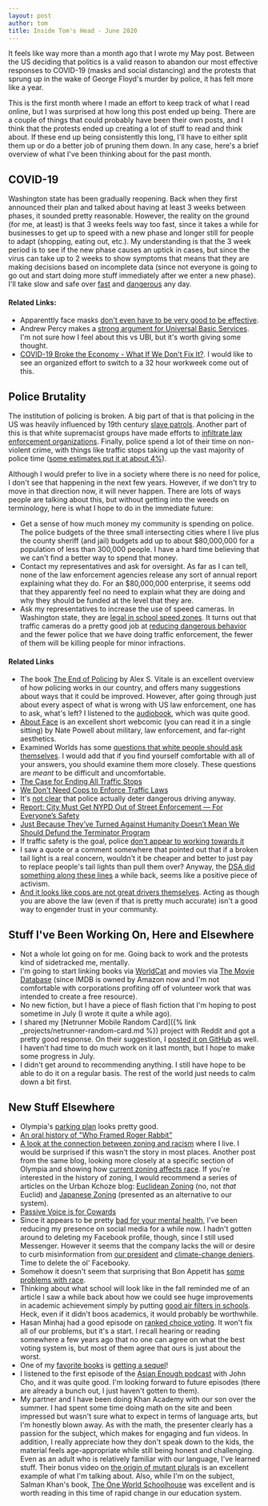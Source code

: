 ```yaml
---
layout: post
author: tom
title: Inside Tom's Head - June 2020
---
```

It feels like way more than a month ago that I wrote my May post. Between the US deciding that politics is a valid reason to abandon our most effective responses to COVID-19 (masks and social distancing) and the protests that sprung up in the wake of George Floyd's murder by police, it has felt more like a year.

This is the first month where I made an effort to keep track of what I read online, but I was surprised at how long this post ended up being. There are a couple of things that could probably have been their own posts, and I think that the protests ended up creating a lot of stuff to read and think about. If these end up being consistently this long, I'll have to either split them up or do a better job of pruning them down. In any case, here's a brief overview of what I've been thinking about for the past month.

## COVID-19
Washington state has been gradually reopening. Back when they first announced their plan and talked about having at least 3 weeks between phases, it sounded pretty reasonable. However, the reality on the ground (for me, at least) is that 3 weeks feels way too fast, since it takes a while for businesses to get up to speed with a new phase and longer still for people to adapt (shopping, eating out, etc.). My understanding is that the 3 week period is to see if the new phase causes an uptick in cases, but since the virus can take up to 2 weeks to show symptoms that means that they are making decisions based on incomplete data (since not everyone is going to go out and start doing more stuff immediately after we enter a new phase). I'll take slow and safe over [fast](https://www.local10.com/news/local/2020/07/02/coronavirus-florida-cases-covid-19-spike-record-numbers/) and [dangerous](https://www.texastribune.org/2020/07/01/coronavirus-texas-houston-hospitals-cases-surge/) any day.

#### Related Links:
- Apparenttly face masks [don't even have to be very good to be effective](https://arstechnica.com/science/2020/06/modeling-the-impact-of-face-masks-on-the-covid-19-pandemic/).
- Andrew Percy makes a [strong argument for Universal Basic Services](https://www.vox.com/2020/6/3/21275755/coronavirus-us-stimulus-economy-universal-basic-services). I'm not sure how I feel about this vs UBI, but it's worth giving some thought.
- [COVID-19 Broke the Economy - What If We Don't Fix It?](https://www.vice.com/en_us/article/qj4ka5/covid-19-broke-the-economy-what-if-we-dont-fix-it). I would like to see an organized effort to switch to a 32 hour workweek come out of this.


## Police Brutality
The institution of policing is broken. A big part of that is that policing in the US was heavily influenced by 19th century [slave patrols](https://lawenforcementmuseum.org/2019/07/10/slave-patrols-an-early-form-of-american-policing/). Another part of this is that white supremacist groups have made efforts to [infiltrate law enforcement organizations](https://www.pbs.org/newshour/nation/fbi-white-supremacists-in-law-enforcement). Finally, police spend a lot of their time on non-violent crime, with things like traffic stops taking up the vast majority of police time ([some estimates put it at about 4%](https://www.pbs.org/newshour/nation/fbi-white-supremacists-in-law-enforcement)).

Although I would prefer to live in a society where there is no need for police, I don't see that happening in the next few years. However, if we don't try to move in that direction now, it will never happen. There are lots of ways people are talking about this, but without getting into the weeds on terminology, here is what I hope to do in the immediate future:
- Get a sense of how much money my community is spending on police. The police budgets of the three small intersecting cities where I live plus the county sheriff (and jail) budgets add up to about $80,000,000 for a population of less than 300,000 people. I have a hard time believing that we can't find a better way to spend that money.
- Contact my representatives and ask for oversight. As far as I can tell, none of the law enforcement agencies release any sort of annual report explaining what they do. For an $80,000,000 enterprise, it seems odd that they apparently feel no need to explain what they are doing and why they should be funded at the level that they are.
- Ask my representatives to increase the use of speed cameras. In Washington state, they are [legal in school speed zones](https://app.leg.wa.gov/rcw/default.aspx?cite=46.63.170). It turns out that traffic cameras do a pretty good job at [reducing dangerous behavior](https://nyc.streetsblog.org/2019/10/15/speed-cameras-work-city-writes-more-tickets-but-drivers-are-getting-the-message/) and the fewer police that we have doing traffic enforcement, the fewer of them will be killing people for minor infractions.

#### Related Links
- The book [The End of Policing](https://www.worldcat.org/title/end-of-policing/oclc/1084226489) by Alex S. Vitale is an excellent overview of how policing works in our country, and offers many suggestions about ways that it could be improved. However, after going through just about every aspect of what is wrong with US law enforcement, one has to ask, what's left? I listened to the [audiobook](https://www.worldcat.org/title/end-of-policing/oclc/1084226489), which was quite good.
- [About Face](https://popula.com/2019/02/24/about-face/) is an excellent short webcomic (you can read it in a single sitting) by Nate Powell about military, law enforcement, and far-right aesthetics.
- Examined Worlds has some [questions that white people should ask themselves](https://examinedworlds.blogspot.com/2020/05/some-questions-for-white-americans-in.html?m=1). I would add that if you find yourself comfortable with all of your answers, you should examine them more closely. These questions are *meant* to be difficult and uncomfortable.
- [The Case for Ending All Traffic Stops](https://jalopnik.com/the-case-for-ending-all-traffic-stops-1843925565)
- [We Don't Need Cops to Enforce Traffic Laws](https://www.vice.com/en_us/article/g5pvgm/we-dont-need-cops-to-enforce-traffic-laws)
- It's [not clear](https://usa.streetsblog.org/2020/06/12/study-for-nearly-half-of-drivers-threat-of-police-enforcement-doesnt-deter-texting/) that police actually deter dangerous driving anyway.
- [Report: City Must Get NYPD Out of Street Enforcement — For Everyone’s Safety](https://nyc.streetsblog.org/2020/06/19/ta-report/)
- [Just Because They’ve Turned Against Humanity Doesn’t Mean We Should Defund the Terminator Program](https://www.mcsweeneys.net/articles/just-because-theyve-turned-against-humanity-doesnt-mean-we-should-defund-the-terminator-program)
- If traffic safety is the goal, police [don't appear to working towards it](https://nyc.streetsblog.org/2020/06/13/sidebar-the-nypd-is-a-terrible-vision-zero-partner/)
- I saw a quote or a comment somewhere that pointed out that if a broken tail light is a real concern, wouldn't it be cheaper and better to just pay to replace people's tail lights than pull them over? Anyway, the [DSA did something along these lines](https://www.vice.com/en_us/article/xwwkaa/the-democratic-socialists-are-here-to-fix-your-brake-lights) a while back, seems like a positive piece of activism.
- [And it looks like cops are not great drivers themselves](https://nyc.streetsblog.org/2019/04/02/s-cop-laws-officers-at-seven-more-precincts-are-recidivist-reckless-drivers/). Acting as though you are above the law (even if that is pretty much accurate) isn't a good way to engender trust in your community.

## Stuff I've Been Working On, Here and Elsewhere
- Not a whole lot going on for me. Going back to work and the protests kind of sidetracked me, mentally.
- I'm going to start linking books via [WorldCat](https://worldcat.org) and movies via [The Movie Database](https://www.themoviedb.org/) (since IMDB is owned by Amazon now and I'm not comfortable with corporations profiting off of volunteer work that was intended to create a free resource).
- No new fiction, but I have a piece of flash fiction that I'm hoping to post sometime in July (I wrote it quite a while ago).
- I shared my [Netrunner Mobile Random Card]({% link _projects/netrunner-random-card.md %}) project with Reddit and got a pretty good response. On their suggestion, I [posted it on GitHub](https://github.com/pawnstorm-runner/netrunner-mobile-random-card) as well. I haven't had time to do much work on it last month, but I hope to make some progress in July.
- I didn't get around to recommending anything. I still have hope to be able to do it on a regular basis. The rest of the world just needs to calm down a bit first.

## New Stuff Elsewhere
- Olympia's [parking plan](http://olympiawa.gov/city-services/parking/parking-strategy.aspx) looks pretty good.
- [An oral history of "Who Framed Roger Rabbit"](https://io9.gizmodo.com/who-framed-roger-rabbit-an-oral-history-1843668616)
- [A look at the connection between zoning and racism](http://www.olympiatime.com/2020/06/zoning-and-race-in-olympia-wa.html) where I live. I would be surprised if this wasn't the story in most places. Another post from the same blog, looking more closely at a specific section of Olympia and showing how [current zoning affects race](http://www.olympiatime.com/2020/06/tract-105-in-olympia-or-story-of-how.html). If you're interested in the history of zoning, I would recommend a series of articles on the Urban Kchoze blog: [Euclidean Zoning](http://urbankchoze.blogspot.com/2014/04/euclidian-zoning.html) (no, not *that* Euclid) and [Japanese Zoning](http://urbankchoze.blogspot.com/2014/04/japanese-zoning.html) (presented as an alternative to our system).
- [Passive Voice is for Cowards](https://www.instagram.com/p/CAv9UpUhhlu/?igshid=1mpz2xsj1ktp3)
- Since it appears to be pretty [bad for your mental health](https://www.psychologytoday.com/us/blog/digital-world-real-world/202002/anxiety-and-social-media-use), I've been reducing my presence on social media for a while now. I hadn't gotten around to deleting my Facebook profile, though, since I still used Messenger. However it seems that the company lacks the will or desire to curb misinformation from [our president](https://www.motherjones.com/politics/2020/06/mark-zuckerberg-donald-trump/) and [climate-change deniers](https://popular.info/p/facebook-creates-fact-checking-exemption). Time to delete the ol' Facebooky.
- Somehow it doesn't seem that surprising that Bon Appetit has [some problems with race](https://www.vox.com/the-goods/21287732/bon-appetit-sohla-adam-rapoport-resigned-duckor-food-racism).
- Thinking about what school will look like in the fall reminded me of an article I saw a while back about how we could see huge improvements in academic achievement simply by putting [good air filters in schools](https://www.discovermagazine.com/environment/putting-air-filters-in-classrooms-could-give-student-performance-a-serious). Heck, even if it didn't boos academics, it would probably be worthwhile.
- Hasan Minhaj had a good episode on [ranked choice voting](https://youtu.be/MykMQfmLIro). It won't fix all of our problems, but it's a start. I recall hearing or reading somewhere a few years ago that no one can agree on what the best voting system is, but most of them agree that ours is just about the worst.
- One of my [favorite books](https://www.worldcat.org/title/this-alien-shore/oclc/1141988464) is [getting a sequel](https://www.csfriedman.com/this-virtual-night-coming-in-2020/)!
- I listened to the first episode of the [Asian Enough podcast](https://www.latimes.com/california/story/2020-03-10/asian-enough-podcast) with John Cho, and it was quite good. I'm looking forward to future episodes (there are already a bunch out, I just haven't gotten to them).
- My partner and I have been doing Khan Academy with our son over the summer. I had spent some time doing math on the site and been impressed but wasn't sure what to expect in terms of language arts, but I'm honestly blown away. As with the math, the presenter clearly has a passion for the subject, which makes for engaging and fun videos. In addition, I really appreciate how they don't speak down to the kids, the material feels age-appropriate while still being honest and challenging. Even as an adult who is relatively familiar with our language, I've learned stuff. Their bonus video on [the origin of mutant plurals](https://www.khanacademy.org/humanities/grammar/parts-of-speech-the-noun/irregular-plural-nouns-mutant-and-foreign-plurals/v/bonus-video-origin-of-the-mutant-plural-the-parts-of-speech-grammar) is an excellent example of what I'm talking about. Also, while I'm on the subject, Salman Khan's book, [The One World Schoolhouse](https://www.worldcat.org/title/one-world-schoolhouse-education-reimagined/oclc/883337416) was excellent and is worth reading in this time of rapid change in our education system.
